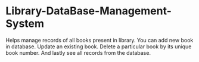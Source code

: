 # Library-DataBase-Management-System
Helps manage records of all books present in library. 
You can add new book in database.
Update an existing book.
Delete a particular book by its unique book number.
And lastly see all records from the database.
